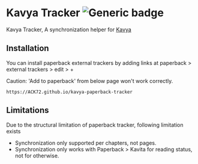 # Kavya Tracker ![Generic badge](https://img.shields.io/badge/version-1.0.3-blue.svg)
Kavya Tracker, A synchronization helper for [Kavya](https://github.com/ACK72/kavya-paperback)


## Installation
You can install paperback external trackers by adding links at paperback > external trackers > edit > + 

Caution: 'Add to paperback' from below page won't work correctly.

```https://ACK72.github.io/kavya-paperback-tracker```

## Limitations

Due to the structural limitation of paperback tracker, following limitation exists
- Synchronization only supported per chapters, not pages.
- Synchronization only works with Paperback > Kavita for reading status, not for otherwise.
